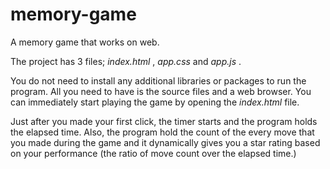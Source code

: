 # memory-game

A memory game that works on web.

The project has 3 files; _index.html_ , _app.css_ and _app.js_ .

You do not need to install any additional libraries or packages to run the program. All you need to have is the source files and a web 
browser. You can immediately start playing the game by opening the _index.html_ file.

Just after you made your first click, the timer starts and the program holds the elapsed time. Also, the program hold the count of the every
move that you made during the game and it dynamically gives you a star rating based on your performance (the ratio of move count over the 
elapsed time.)

